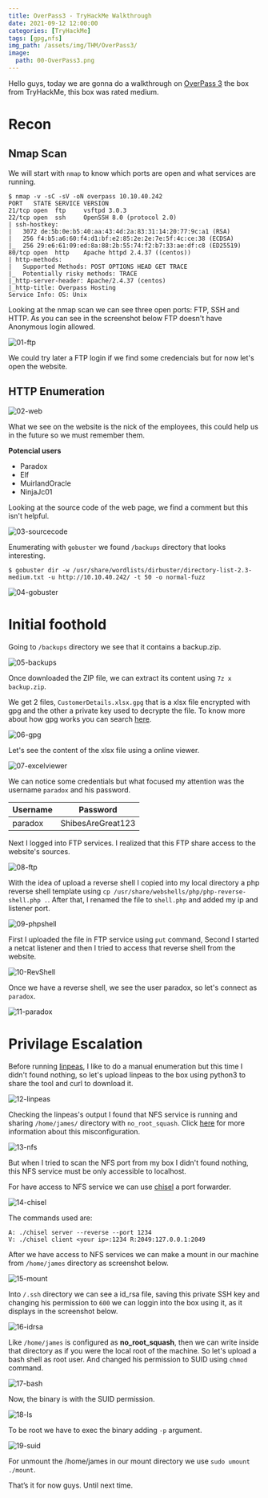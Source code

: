 ```yaml
---
title: OverPass3 - TryHackMe Walkthrough
date: 2021-09-12 12:00:00 
categories: [TryHackMe]
tags: [gpg,nfs]
img_path: /assets/img/THM/OverPass3/
image: 
  path: 00-OverPass3.png
---
```

Hello guys, today we are gonna do a walkthrough on [OverPass 3](https://tryhackme.com/room/overpass3hosting) the box from TryHackMe, this box was rated medium.

# Recon
## Nmap Scan
We will start with `nmap` to know which ports are open and what services are running.
```console
$ nmap -v -sC -sV -oN overpass 10.10.40.242
PORT   STATE SERVICE VERSION
21/tcp open  ftp     vsftpd 3.0.3
22/tcp open  ssh     OpenSSH 8.0 (protocol 2.0)
| ssh-hostkey: 
|   3072 de:5b:0e:b5:40:aa:43:4d:2a:83:31:14:20:77:9c:a1 (RSA)
|   256 f4:b5:a6:60:f4:d1:bf:e2:85:2e:2e:7e:5f:4c:ce:38 (ECDSA)
|_  256 29:e6:61:09:ed:8a:88:2b:55:74:f2:b7:33:ae:df:c8 (ED25519)
80/tcp open  http    Apache httpd 2.4.37 ((centos))
| http-methods: 
|   Supported Methods: POST OPTIONS HEAD GET TRACE
|_  Potentially risky methods: TRACE
|_http-server-header: Apache/2.4.37 (centos)
|_http-title: Overpass Hosting
Service Info: OS: Unix
```

Looking at the nmap scan we can see three open ports: FTP, SSH and HTTP.
As you can see in the screenshot below FTP doesn't have Anonymous login allowed.

![01-ftp](01-ftp.png)

We could try later a FTP login if we find some credencials but for now let's open the website.

## HTTP Enumeration
![02-web](02-web.png)

What we see on the website is the nick of the employees, this could help us in the future so we must remember them.

**Potencial users**
- Paradox
- Elf 
- MuirlandOracle
- NinjaJc01

Looking at the source code of the web page, we find a comment but this isn't helpful.

![03-sourcecode](03-sourcecode.png)

Enumerating with `gobuster` we found `/backups` directory that looks interesting.
```console
$ gobuster dir -w /usr/share/wordlists/dirbuster/directory-list-2.3-medium.txt -u http://10.10.40.242/ -t 50 -o normal-fuzz
```
![04-gobuster](04-gobuster.png)

# Initial foothold
Going to `/backups` directory we see that it contains a backup.zip.

![05-backups](05-backups.png)

Once downloaded the ZIP file, we can extract its content using `7z x backup.zip`.

We get 2 files, `CustomerDetails.xlsx.gpg` that is a xlsx file encrypted with gpg and the other a private key used to decrypte the file. To know more about how gpg works you can search [here](https://www.gnupg.ordg/gph/en/manual.html).

![06-gpg](06-gpg.png)

Let's see the content of the xlsx file using a online viewer.

![07-excelviewer](07-excelviewer.png)

We can notice some credentials but what focused my attention was the username `paradox` and his password.

Username|Password
-|-
paradox | ShibesAreGreat123

Next I logged into FTP services. I realized that this FTP share access to the website's sources.

![08-ftp](08-ftp.png)

With the idea of upload a reverse shell I copied into my local directory a php reverse shell template using `cp /usr/share/webshells/php/php-reverse-shell.php .`. After that, I renamed the file to `shell.php` and added my ip and listener port. 

![09-phpshell](09-phpshell.png)

First I uploaded the file in FTP service using `put` command, Second I started a netcat listener and then I tried to access that reverse shell from the website.

![10-RevShell](10-RevShell.png)

Once we have a reverse shell, we see the user paradox, so let's connect as `paradox`.

![11-paradox](11-paradox.png)

# Privilage Escalation
Before running [linpeas](https://github.com/carlospolop/PEASS-ng/tree/master/linPEAS), I like to do a manual enumeration but this time I didn't found nothing, so let's upload linpeas to the box using python3 to share the tool and curl to download it.

![12-linpeas](12-linpeas.png)

Checking the linpeas's output I found that NFS service is running and sharing `/home/james/` directory with `no_root_squash`. Click [here](https://book.hacktricks.xyz/linux-unix/privilege-escalation/nfs-no_root_squash-misconfiguration-pe) for more information about this misconfiguration.

![13-nfs](13-nfs.png)

But when I tried to scan the NFS port from my box I didn't found nothing, this NFS service must be only accessible to localhost.

For have access to NFS service we can use [chisel](https://github.com/jpillora/chisel/releases) a port forwarder.

![14-chisel](14-chisel.png)

The commands used are:
```
A: ./chisel server --reverse --port 1234 
V: ./chisel client <your ip>:1234 R:2049:127.0.0.1:2049
```

After we have access to NFS services we can make a mount in our machine from `/home/james` directory as screenshot below.

![15-mount](15-mount.png)

Into `/.ssh` directory we can see a id_rsa file, saving this private SSH key and changing his permission to `600` we can loggin into the box using it, as it displays in the screenshot below.

![16-idrsa](16-idrsa.png)

Like `/home/james` is configured as **no_root_squash**, then we can write inside that directory as if you were the local root of the machine. So let's upload a bash shell as root user. And changed his permission to SUID using `chmod` command.

![17-bash](17-bash.png)

Now, the binary is with the SUID permission.

![18-ls](18-ls.png)

To be root we have to exec the binary adding `-p` argument.

![19-suid](19-suid.png)

For unmount the /home/james in our mount directory we use `sudo umount ./mount`.

That’s it for now guys. Until next time.
